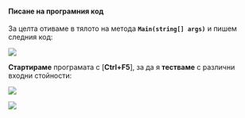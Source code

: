 #### Писане на програмния код

За целта отиваме в тялото на метода **`Main(string[] args)`** и пишем следния код:

 ![](/assets/chapter-3-images/09.Excellent-result-03.png)

**Стартираме** програмата с [**Ctrl+F5**], за да я **тестваме** с различни входни стойности:

 ![](/assets/chapter-3-images/09.Excellent-result-04.png)

 ![](/assets/chapter-3-images/09.Excellent-result-05.png)